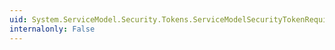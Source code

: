 ```yaml
---
uid: System.ServiceModel.Security.Tokens.ServiceModelSecurityTokenRequirement.MessageDirectionProperty
internalonly: False
---
```

